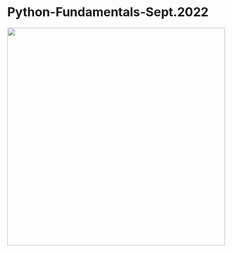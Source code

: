 # Python-Fundamentals-Sept.2022
<img width="500" src="https://softuni.bg/certificates/certificates/converttoimage/159425?code=4ab1b154">
